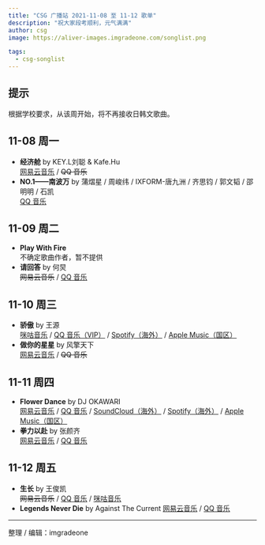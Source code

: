 ```yaml
---
title: "CSG 广播站 2021-11-08 至 11-12 歌单"
description: "祝大家段考顺利，元气满满"
author: csg
image: https://aliver-images.imgradeone.com/songlist.png

tags:
  - csg-songlist
---
```


## 提示
根据学校要求，从该周开始，将不再接收日韩文歌曲。

## 11-08 周一

- **经济舱** by KEY.L刘聪 & Kafe.Hu  
  [网易云音乐](https://music.163.com/song?id=1492049185) / ~~QQ 音乐~~
- **NO.1——南波万** by 蒲熠星 / 周峻纬 / IXFORM-唐九洲 / 齐思钧 / 郭文韬 / 邵明明 / 石凯  
  [QQ 音乐](https://y.qq.com/n/ryqq/songDetail/000NAyGB1azhLQ)

## 11-09 周二

- **Play With Fire**  
  不确定歌曲作者，暂不提供  
- **请回答** by 何炅  
  ~~网易云音乐~~ / [QQ 音乐](https://y.qq.com/n/ryqq/songDetail/002FqKxj4LeBtc)

## 11-10 周三

- **骄傲** by 王源  
  [咪咕音乐](https://music.migu.cn/v3/music/song/69906200022) / [QQ 音乐（VIP）](https://y.qq.com/n/ryqq/songDetail/003QMt9F3WhmXS) / [Spotify（海外）](https://open.spotify.com/track/7pOVw0eTfVqdBWdjfcZpcc) / [Apple Music（国区）](https://music.apple.com/cn/album/骄傲/1549126171?i=1549126172)
- **做你的星星** by 风擎天下  
  [网易云音乐](https://music.163.com/song?id=1484163081) / ~~QQ 音乐~~

## 11-11 周四

- **Flower Dance** by DJ OKAWARI  
  [网易云音乐](https://music.163.com/song?id=1860135779) / [QQ 音乐](https://y.qq.com/n/ryqq/songDetail/003AepR40yJdm8) / [SoundCloud（海外）](https://soundcloud.com/djokawari/flower-dance) / [Spotify（海外）](https://open.spotify.com/track/19HcN1Y0rv33YSwERAlFhZ) / [Apple Music（国区）](https://music.apple.com/cn/album/flower-dance/392228011?i=392228034)
- **拳力以赴** by 张颜齐  
  [网易云音乐](https://music.163.com/song?id=1875908742) / [QQ 音乐](https://y.qq.com/n/ryqq/songDetail/0020ovFd1NlclY)

## 11-12 周五

- **生长** by 王俊凯  
  ~~网易云音乐~~ / [QQ 音乐](https://y.qq.com/n/ryqq/songDetail/001b27bh1na0hB) / [咪咕音乐](https://music.migu.cn/v3/music/song/69909900051)
- **Legends Never Die** by Against The Current
  [网易云音乐](https://music.163.com/song?id=506196018) / [QQ 音乐](https://y.qq.com/n/ryqq/songDetail/00394z9S2ciPAD)

---

整理 / 编辑：imgradeone
